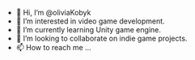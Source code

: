 - 👋 Hi, I’m @oliviaKobyk
- 👀 I’m interested in video game development.
- 🌱 I’m currently learning Unity game engine.
- 💞️ I’m looking to collaborate on indie game projects.
- 📫 How to reach me ...

<!---
oliviaKobyk/oliviaKobyk is a ✨ special ✨ repository because its `README.md` (this file) appears on your GitHub profile.
You can click the Preview link to take a look at your changes.
--->
